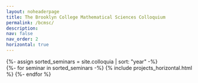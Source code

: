 ```yaml
---
layout: noheaderpage
title: The Brooklyn College Mathematical Sciences Colloquium
permalink: /bcmsc/
description: 
nav: false
nav_order: 2
horizontal: true
---
```

<!-- pages/bcmsc.md -->

<div class="projects">
  {%- assign sorted_seminars = site.colloquia | sort: "year" -%}
  <!-- Generate cards for each project -->
  <div class="container">
    <div class="row row-cols-1">
    {%- for seminar in sorted_seminars -%}
      {% include projects_horizontal.html %}
    {%- endfor %}
    </div>
  </div>
</div>

